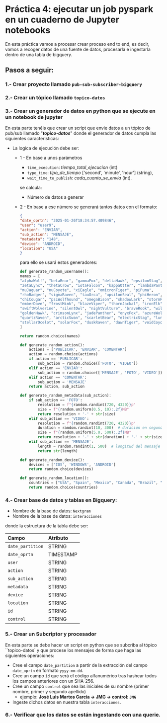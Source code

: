 # Práctica 4: ejecutar un job pyspark en un cuaderno de Jupyter notebooks

En esta práctica vamos a procesar crear proceso end to end, es decir, vamos a recoger datos de una fuente de datos, procesarla
e ingestarla dentro de una tabla de bigquery.


## Pasos a seguir:
### 1.- Crear proyecto llamado `pub-sub-subscriber-bigquery`

### 2.- Crear un tópico llamado `topico-datos`

### 3.- Crear un generador de datos en python que se ejecute en un notebook de jupyter
En esta parte tenéis que crear un script que envie datos a un tópico de pub/sub llamado "***topico-datos***"
donde el generador de datos cumpla las siguientes caracteristicas:

- La logica de ejecución debe ser:

  - 1 - En base a unos parámetros 
    - `time_execution`: *tiempo_total_ejecucion* (int)
    - `type_time`: *tipo_de_tiempo* ['second', 'minute', 'hour'] (string),
    - `wait_time_to_publish`: *cada_cuanto_se_envia* (int).
  
    se calcula:
    -    Número de datos a generar 
  - 2 - En base a ese número se generará tantos datos con el formato:
    ```json
    {
    "date_oprtn": "2025-01-26T18:34:57.409846",
    "user": "user9",
    "action": "ENVIAR",
    "sub_action": "MENSAJE",
    "metadata": "148",
    "device": "ANDROID",
    "location": "USA"
    }
    ```
    para ello se usará estos generadores:

    ```python
    def generate_random_username():
    names = [
    "alphaWolf", "betaBear", "gammaFox", "deltaHawk", "epsilonStag", 
    "zetaLynx", "thetaCrow", "iotaFalcon", "kappaOtter", "lambdaPanther", 
    "muJaguar", "nuCoyote", "xiEagle", "omicronTiger", "piPuma", 
    "rhoBadger", "sigmaRaven", "tauOrca", "upsilonSeal", "phiHeron", 
    "chiCougar", "psiWolfhound", "omegaBison", "shadowLark", "stormPike", 
    "emberDove", "frostMink", "blazeViper", "thornJackal", "ironElk", 
    "swiftWolverine", "silentOwl", "nightVulture", "braveRook", "wildFalcon", 
    "goldenHawk", "crimsonLynx", "jadePanther", "onyxFox", "azureWolf", 
    "quartzRaven", "arcticSwan", "scarletBear", "electricStag", "lunarCougar", 
    "stellarOcelot", "solarFox", "duskRaven", "dawnTiger", "voidCoyote"
    ]

    return random.choice(names)

    def generate_random_action():
        actions = ['PUBLICAR', 'ENVIAR', 'COMENTAR']
        action = random.choice(actions)
        if action == 'PUBLICAR':
            sub_action = random.choice(['FOTO', 'VIDEO'])
        elif action == 'ENVIAR':
            sub_action = random.choice(['MENSAJE', 'FOTO', 'VIDEO'])
        elif action == 'COMENTAR':
            sub_action = 'MENSAJE'
        return action, sub_action

    def generate_random_metadata(sub_action):
        if sub_action == 'FOTO':
            resolution = f"{random.randint(720, 4320)}p"
            size = f"{random.uniform(0.5, 10):.2f}MB"
            return resolution + '-' + str(size)
        elif sub_action == 'VIDEO':
            resolution = f"{random.randint(720, 4320)}p"
            duration = random.randint(10, 300)  # duración en segundos
            size = f"{random.uniform(5.0, 500):.2f}MB"
            return resolution + '-' + str(duration) + '-' + str(size)
        elif sub_action == 'MENSAJE':
            length = random.randint(1, 500)  # longitud del mensaje en caracteres
            return str(length)

    def generate_random_device():
        devices = ['IOS', 'WINDOWS', 'ANDROID']
        return random.choice(devices)

    def generate_random_location():
        countries = ["USA", "Spain", "Mexico", "Canada", "Brazil", "France", "India", "China", "Australia", "Germany"]
        return random.choice(countries)
    ```

### 4.- Crear base de datos y tablas en Bigquery:
-  Nombre de la base de datos: ``Nextgram``
-  Nombre de la base de datos: ``interacciones``

donde la estructura de la tabla debe ser:

| Campo          | Atributo   |
|:---------------|:-----------|
|`date_partition`| STRING     | 
| `date_oprtn`   | TIMESTAMP  |
| `user`         | STRING     |
| `action`       | STRING     |
| `sub_action`   | STRING     |
| `metadata`     | STRING     |
| `device`       | STRING     |
| `location`     | STRING     |
| `id`           | STRING     |
| `control`      | STRING     |

### 5.- Crear un Subcriptor y procesador
En esta parte se debe hacer un script en python que se subcriba al tópico ``topico-datos` y que procese los mensajes de forma que haga las siguientes operaciones:
- Cree el campo `date_partition` a partir de la extracción del campo `date_oprtn` en formato `yyyy-mm-dd`.
- Cree un campo `id` que será el código alfanumérico tras hashear todos los campos anteriores con un SHA-256.
- Cree un campo `control` que sea las iniciales de su nombre (primer nombre, primer y segundo apellido)
    - ejemplo: **José Luis Martos García -> JMG -> control: `JMG`**
- Ingeste dichos datos en nuestra tabla ``interacciones``.


### 6.- Verificar que los datos se están ingestando con una querie.
